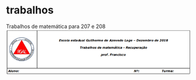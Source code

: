 # trabalhos
Trabalhos de matemática para 207 e 208
![cabeçalho](https://github.com/franciscoeepgal/trabalhos/blob/master/in.png)
